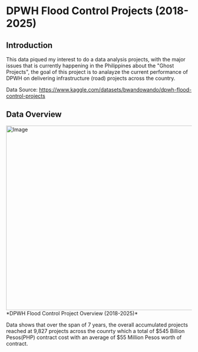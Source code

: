 # DPWH Flood Control Projects (2018-2025)
## Introduction
This data piqued my interest to do a data analysis projects, with the major issues that is currently happening in the Philippines about the "Ghost Projects", the goal of this project is to analayze the current performance of DPWH on delivering infrastructure (road) projects across the country.

Data Source: https://www.kaggle.com/datasets/bwandowando/dpwh-flood-control-projects

## Data Overview

<img width="650" height="500" alt="Image" src="https://github.com/user-attachments/assets/f5c38352-9069-4c76-854d-a12c5ccab0d8" />
*DPWH Flood Control Project Overview (2018-2025)*

Data shows that over the span of 7 years, the overall accumulated projects reached at 9,827 projects across the counrty which a total of $545 Billion Pesos(PHP) contract cost with an average of $55 Million Pesos worth of contract.




